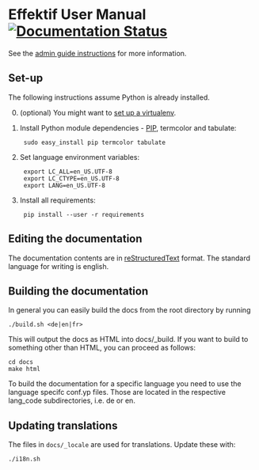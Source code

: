 Effektif User Manual [![Documentation Status](https://readthedocs.org/projects/effektif/badge/?version=latest)](https://readthedocs.org/projects/effektif/?badge=latest)
=======

See the [admin guide instructions](https://sites.google.com/a/effektif.com/effektif/general/admin-guide) for more information.

## Set-up

The following instructions assume Python is already installed.

0. (optional) You might want to [set up a virtualenv](http://docs.python-guide.org/en/latest/dev/virtualenvs/).
1. Install Python module dependencies - [PIP](https://pypi.python.org/pypi/pip), termcolor and tabulate:

		sudo easy_install pip termcolor tabulate

2. Set language environment variables:

		export LC_ALL=en_US.UTF-8
		export LC_CTYPE=en_US.UTF-8
		export LANG=en_US.UTF-8

3. Install all requirements:

		pip install --user -r requirements

## Editing the documentation

The documentation contents are in [reStructuredText](http://rest-sphinx-memo.readthedocs.org/en/latest/ReST.html) format. The standard language for writing is english.

## Building the documentation

In general you can easily build the docs from the root directory by running

    ./build.sh <de|en|fr>

This will output the docs as HTML into docs/_build. If you want to build to something other than HTML, you can proceed as follows:

	cd docs
	make html

To build the documentation for a specific language you need to use the language specifc conf.yp files. Those are located in the respective lang_code subdirectories, i.e. de or en.

## Updating translations

The files in `docs/_locale` are used for translations. Update these with:

	./i18n.sh
